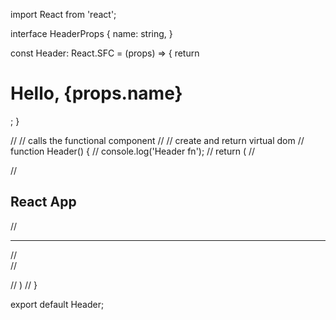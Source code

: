 import React from 'react';
 
interface HeaderProps {
    name: string,
}

const Header: React.SFC<HeaderProps> = (props) => {
return <h1>Hello, {props.name}</h1>;
}

// // calls the functional component
// // create and return virtual dom
// function Header() {
//     console.log('Header fn');
//     return (
//         <div>
//             <h2>React App</h2>
//             <hr />
            
//             <br />
//         </div>
//     )
// }

export default Header;